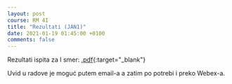 ```yaml
---
layout: post
course: RM 4I
title: "Rezultati (JAN1)"
date: 2021-01-19 01:45:00 +0100
comments: false
---
```


Rezultati ispita za I smer: 
[.pdf](/courses/rm/results/2019_2020_I/RM_2020_2021_I.pdf){:target="_blank"}

Uvid u radove je moguć putem email-a a zatim po potrebi i preko Webex-a.

